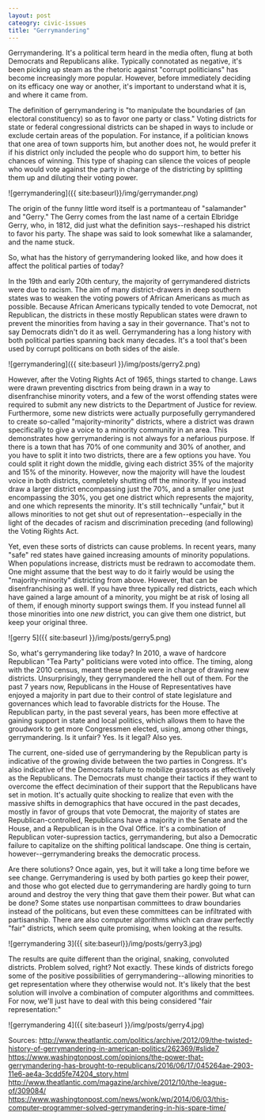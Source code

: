```yaml
---
layout: post
cateogry: civic-issues
title: "Gerrymandering"
---
```


Gerrymandering. It's a political term heard in the media often, flung at both Democrats and Republicans alike. Typically connotated as negative, it's been picking up steam as the rhetoric against "corrupt politicians" has become increasingly more popular. However, before immediately deciding on its efficacy one way or another, it's important to understand what it is, and where it came from.

 The definition of gerrymandering is "to manipulate the boundaries of (an electoral constituency) so as to favor one party or class." Voting districts for state or federal congressional districts can be shaped in ways to include or exclude certain areas of the population. For instance, if a politician knows that one area of town supports him, but another does not, he would prefer it if his district only included the people who do support him, to better his chances of winning. This type of shaping can silence the voices of people who would vote against the party in charge of the districting by splitting them up and diluting their voting power. 

![gerrymandering]({{ site:baseurl}}/img/gerrymander.png)

 The origin of the funny little word itself is a portmanteau of "salamander" and "Gerry." The Gerry comes from the last name of a certain Elbridge Gerry, who, in 1812, did just what the definition says--reshaped his district to favor his party. The shape was said to look somewhat like a salamander, and the name stuck. 

 So, what has the history of gerrymandering looked like, and how does it affect the political parties of today?

 In the 19th and early 20th century, the majority of gerrymandered districts were due to racism. The aim of many district-drawers in deep southern states was to weaken the voting powers of African Americans as much as possible. Because African Americans typically tended to vote Democrat, not Republican, the districts in these mostly Republican states were drawn to prevent the minorities from having a say in their governance. That's not to say Democrats didn't do it as well. Gerrymandering has a long history with both political parties spanning back many decades. It's a tool that's been used by corrupt politicans on both sides of the aisle.

![gerrymandering]({{ site:baseurl }}/img/posts/gerry2.png)

 However, after the Voting Rights Act of 1965, things started to change. Laws were drawn preventing disctrics from being drawn in a way to disenfranchise minority voters, and a few of the worst offending states were required to submit any new districts to the Department of Justice for review. Furthermore, some new districts were actually purposefully gerrymandered to create so-called "majority-minority" districts, where a district was drawn specifically to give a voice to a minority community in an area. This demonstrates how gerrymandering is not always for a nefarious purpose. If there is a town that has 70% of one community and 30% of another, and you have to split it into two districts, there are a few options you have. You could split it right down the middle, giving each district 35% of the majority and 15% of the minority. However, now the majority will have the loudest voice in both districts, completely shutting off the minority. If you instead draw a larger district encompassing just the 70%, and a smaller one just encompassing the 30%, you get one district which represents the majority, and one which represents the minority. It's still technically "unfair," but it allows minorities to not get shut out of representation--especially in the light of the decades of racism and discrimination preceding (and following) the Voting Rights Act. 

Yet, even these sorts of districts can cause problems. In recent years, many "safe" red states have gained increasing amounts of minority populations. When populations increase, districts must be redrawn to accomodate them. One might assume that the best way to do it fairly would be using the "majority-minority" districting from above. However, that can be disenfranchising as well. If you have three typically red districts, each which have gained a large amount of a minority, you might be at risk of losing all of them, if enough minorty support swings them. If you instead funnel all those minorities into one *new* district, you can give them one district, but keep your original three.

![gerry 5]({{ site:baseurl }}/img/posts/gerry5.png)

So, what's gerrymandering like today? In 2010, a wave of hardcore Republican "Tea Party" politicians were voted into office. The timing, along with the 2010 census, meant these people were in charge of drawing new districts. Unsurprisingly, they gerrymandered the hell out of them. For the past 7 years now, Republicans in the House of Representatives have enjoyed a majority in part due to their control of state legislature and governances which lead to favorable districts for the House. The Republican party, in the past several years, has been more effective at gaining support in state and local politics, which allows them to have the groudwork to get more Congressmen elected, using, among other things, gerrymandering. Is it unfair? Yes. Is it legal? Also yes. 

The current, one-sided use of gerrymandering by the Republican party is indicative of the growing divide between the two parties in Congress. It's also indicative of the Democrats failure to mobilize grassroots as effectively as the Republicans. The Democrats must change their tactics if they want to overcome the effect decimination of their support that the Republicans have set in motion. It's actually quite shocking to realize that even with the massive shifts in demographics that have occured in the past decades, mostly in favor of groups that vote Democrat, the majority of states are Republican-controlled, Republicans have a majority in the Senate and the House, and a Republican is in the Oval Office. It's a combination of Republican voter-supression tactics, gerrymandering, but also a Democratic failure to capitalize on the shifting political landscape. One thing is certain, however--gerrymandering breaks the democratic process.

Are there solutions? Once again, yes, but it will take a long time before we see change. Gerrymandering is used by both parties go keep their power, and those who got elected due to gerrymandering are hardly going to turn around and destroy the very thing that gave them their power. But what can be done? Some states use nonpartisan committees to draw boundaries instead of the politicans, but even these committees can be infiltrated with partisanship. There are also computer algorithms which can draw perfectly "fair" districts, which seem quite promising, when looking at the results.

![gerrymandering 3]({{ site:baseurl}}/img/posts/gerry3.jpg)

The results are quite different than the original, snaking, convoluted districts. Problem solved, right? Not exactly. These kinds of districts forego some of the positive possibilities of gerrymandering--allowing minorities to get representation where they otherwise would not. It's likely that the best solution will involve a combination of computer algorithms and committees. For now, we'll just have to deal with this being considered "fair representation:"

![gerrymandering 4]({{ site:baseurl }}/img/posts/gerry4.jpg)

Sources:
http://www.theatlantic.com/politics/archive/2012/09/the-twisted-history-of-gerrymandering-in-american-politics/262369/#slide7
https://www.washingtonpost.com/opinions/the-power-that-gerrymandering-has-brought-to-republicans/2016/06/17/045264ae-2903-11e6-ae4a-3cdd5fe74204_story.html
http://www.theatlantic.com/magazine/archive/2012/10/the-league-of/309084/
https://www.washingtonpost.com/news/wonk/wp/2014/06/03/this-computer-programmer-solved-gerrymandering-in-his-spare-time/